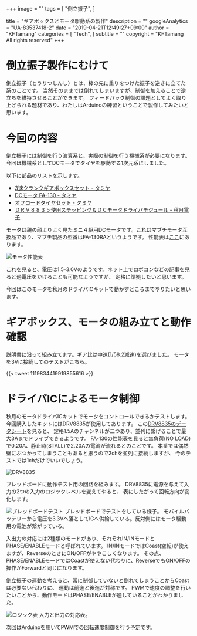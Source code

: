 +++
image = ""
tags = [
 "倒立振子",
]

title = "ギアボックスとモータ駆動系の製作"
description = ""
googleAnalytics = "UA-83537418-2"
date = "2019-04-21T12:49:27+09:00"
author = "KFTamang"
categories = [
  "Tech",
]
subtitle = ""
copyright = "KFTamang All rights reserved"
+++


# 倒立振子製作にむけて

倒立振子（とうりつしんし）とは、棒の先に重りをつけた振子を逆さに立てた系のことです。
当然そのままでは倒れてしまいますが、制御を加えることで逆立ちを維持させることができます。
フィードバック制御の課題としてよく取り上げられる題材であり、わたしはArduinoの練習ということで製作してみたいと思います。


# 今回の内容

倒立振子には制御を行う演算系と、実際の制御を行う機械系が必要になります。
今回は機械系としてDCモータでタイヤを駆動する1次元系にしました。

以下に部品のリストを示します。

* [3速クランクギアボックスセット - タミヤ](https://www.tamiya.com/japan/products/70093/index.html)
* [DCモータ FA-130 - タミヤ](https://www.tamiya.com/japan/products/94380/index.html)
* [オフロードタイヤセット - タミヤ](https://www.tamiya.com/japan/products/70096/index.html)
* [ＤＲＶ８８３５使用ステッピング＆ＤＣモータドライバモジュール - 秋月電子](http://akizukidenshi.com/catalog/g/gK-09848/)


モータは親の顔よりよく見たミニ４駆用DCモータです。これはマブチモータ互換品であり、マブチ製品の型番はFA-130RAというようです。
性能表は[ここ](https://product.mabuchi-motor.co.jp/detail.html?id=9)にあります。

![モータ性能表](/images/ScreenShot2019-04-21at131244.png)

これを見ると、電圧は1.5-3.0Vのようです。ネット上でロボコンなどの記事を見ると過電圧をかけることも可能なようですが、
定格に準拠したいと思います。

今回はこのモータを秋月のドライバICキットで動かすところまでやりたいと思います。



# ギアボックス、モータの組み立てと動作確認

説明書に沿って組み立てます。ギア比は中速(1/58.2減速)を選びました。
モータを3Vに接続してのテストがこちら。

{{< tweet 1119834419919855616 >}}


# ドライバICによるモータ制御

秋月のモータドライバICキットでモータをコントロールできるかテストします。
今回購入したキットにはDRV8835が使用してあります。
この[DRV8835のデータシート](http://akizukidenshi.com/download/ds/ti/drv8835.pdf)を見ると、
定格1.5Aのチャンネルが二つあり、並列に繋げることで最大3Aまでドライブできるようです。
FA-130の性能表を見ると無負荷(NO LOAD)で0.20A、静止時(STALL)で2.20Aの電流が流れるとのことです。
本番では偶然壁にぶつかってしまうこともあると思うので2chを並列に接続しますが、
今のテストでは1chだけでいいでしょう。

![DRV8835](/images/ScreenShot2019-04-21at144952.png)


ブレッドボードに動作テスト用の回路を組みます。
DRV8835に電源を与えて入力の2つの入力のロジックレベルを変えてやると、
表にしたがって回転方向が変化します。

![ブレッドボードテスト](/images/P_20190421_155506_vHDR_Auto.jpg)
ブレッドボードでテストをしている様子。
モバイルバッテリーから電圧を3.3Vへ落としてICへ供給している。反対側にはモータ駆動用の電池が繋がっている。


入出力の対応には2種類のモードがあり、それぞれIN/INモードとPHASE/ENABLEモードと呼ばれています。
IN/INモードではCoast(空転)が使えますが、ReverseのときにON/OFFがややこしくなります。
その点、PHASE/ENABLEモードではCoastが使えない代わりに、ReverseでもON/OFFの操作がForwardと同じになります。

倒立振子の運動を考えると、常に制御していないと倒れてしまうことからCoastは必要ない代わりに、
運動は前進と後進が対称です。
PWMで速度の調整を行いたいことから、動作モードはPHASE/ENABLEが適していることがわかりました。


![ロジック表](/images/ScreenShot2019-04-21at154930.png)
入力と出力の対応表。


次回はArduinoを用いてPWMでの回転速度制御を行う予定です。



